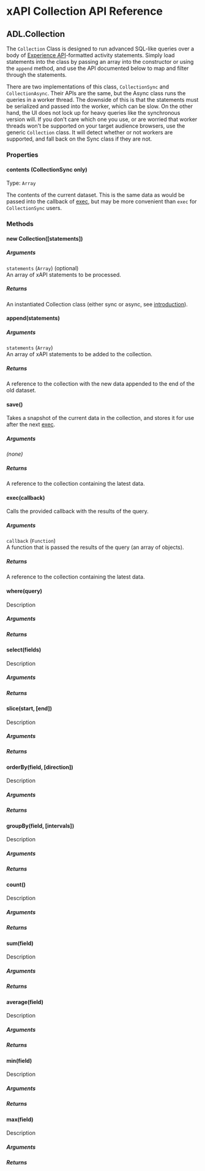 # xAPI Collection API Reference

## ADL.Collection

The `Collection` Class is designed to run advanced SQL-like queries over a body of [Experience API](http://www.adlnet.gov/tla/experience-api/faq/)-formatted activity statements. Simply load statements into the class by passing an array into the constructor or using the `append` method, and use the API documented below to map and filter through the statements.

There are two implementations of this class, `CollectionSync` and `CollectionAsync`. Their APIs are the same, but the Async class runs the queries in a worker thread. The downside of this is that the statements must be serialized and passed into the worker, which can be slow. On the other hand, the UI does not lock up for heavy queries like the synchronous version will. If you don't care which one you use, or are worried that worker threads won't be supported on your target audience browsers, use the generic `Collection` class. It will detect whether or not workers are supported, and fall back on the Sync class if they are not.

### Properties

<a id='contents'></a>
#### contents (CollectionSync only)

Type: `Array`

The contents of the current dataset. This is the same data as would be passed into the callback of [exec](#exec), but may be more convenient than `exec` for `CollectionSync` users.


### Methods

<a id='constructor'></a>
#### new Collection([statements])

##### Arguments

`statements` (`Array`) (optional)  
An array of xAPI statements to be processed.

##### Returns

An instantiated Collection class (either sync or async, see [introduction](#)).


<a id='append'></a>
#### append(statements)

##### Arguments

`statements` (`Array`)  
An array of xAPI statements to be added to the collection.

##### Returns

A reference to the collection with the new data appended to the end of the old dataset.


<a id='save'></a>
#### save()

Takes a snapshot of the current data in the collection, and stores it for use after the next [exec](#exec).

##### Arguments

*(none)*

##### Returns

A reference to the collection containing the latest data.


<a id='exec'></a>
#### exec(callback)

Calls the provided callback with the results of the query.

##### Arguments

`callback` (`Function`)  
A function that is passed the results of the query (an array of objects).

##### Returns

A reference to the collection containing the latest data.


<a id='where'></a>
#### where(query)

Description

##### Arguments

##### Returns


<a id='select'></a>
#### select(fields)

Description

##### Arguments

##### Returns


<a id='slice'></a>
#### slice(start, [end])

Description

##### Arguments

##### Returns


<a id='orderBy'></a>
#### orderBy(field, [direction])

Description

##### Arguments

##### Returns


<a id='groupBy'></a>
#### groupBy(field, [intervals])

Description

##### Arguments

##### Returns


<a id='count'></a>
#### count()

Description

##### Arguments

##### Returns


<a id='sum'></a>
#### sum(field)

Description

##### Arguments

##### Returns


<a id='average'></a>
#### average(field)

Description

##### Arguments

##### Returns


<a id='min'></a>
#### min(field)

Description

##### Arguments

##### Returns


<a id='max'></a>
#### max(field)

Description

##### Arguments

##### Returns